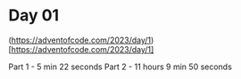 # Day 01

(https://adventofcode.com/2023/day/1)[https://adventofcode.com/2023/day/1]

Part 1 - 5 min 22 seconds
Part 2 - 11 hours 9 min 50 seconds